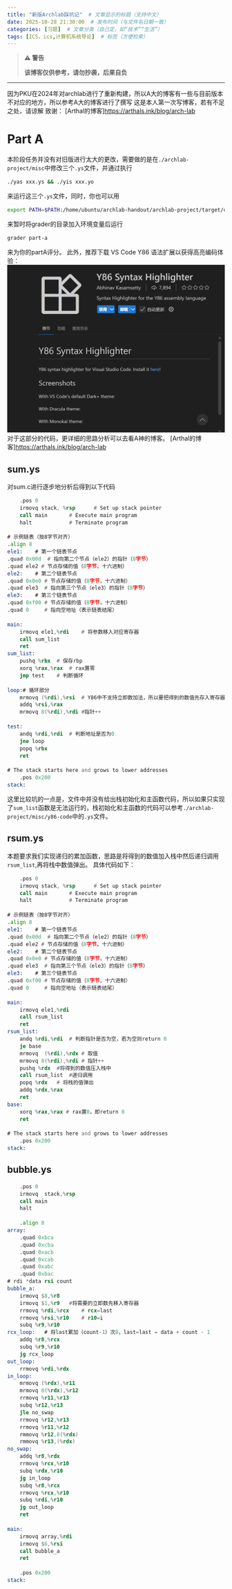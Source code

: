 ```yaml
---
title: "新版Archlab踩坑记"  # 文章显示的标题（支持中文）
date: 2025-10-28 21:30:00  # 发布时间（与文件名日期一致）
categories: [习题]  # 文章分类（自己定，如“技术”“生活”）
tags: [ICS，ics,计算机系统导论]  # 标签（方便检索）
---
```

>**⚠ 警告**
>
>**该博客仅供参考，请勿抄袭，后果自负**
***
因为PKU在2024年对archlab进行了重新构建，所以A大的博客有一些与目前版本不对应的地方，所以参考A大的博客进行了撰写
这是本人第一次写博客，若有不足之处，请谅解
致谢：
[Arthal的博客]https://arthals.ink/blog/arch-lab
# Part A
本阶段任务并没有对旧版进行太大的更改，需要做的是在`./archlab-project/misc`中修改三个`.ys`文件，并通过执行
```bash
./yas xxx.ys && ./yis xxx.yo
```
来运行这三个`.ys`文件，同时，你也可以用
```bash
export PATH=$PATH:/home/ubuntu/archlab-handout/archlab-project/target/debug
```
来暂时将grader的目录加入环境变量后运行
```bash
grader part-a
```
来为你的partA评分。
此外，推荐下载 VS Code Y86 语法扩展以获得高亮编码体验：
![图 1](../images/430c8915af56ca7da8c91dbed261e8ab4ca4b414bf22bc8be944d2e9c856d970.png)  
对于这部分的代码，更详细的思路分析可以去看A神的博客。
[Arthal的博客]https://arthals.ink/blog/arch-lab
## sum.ys

  对sum.c进行逐步地分析后得到以下代码

```asm
 	.pos 0 
	irmovq stack, %rsp  	# Set up stack pointer  
	call main		# Execute main program
	halt			# Terminate program 

# 示例链表（按8字节对齐）
.align 8
ele1:    # 第一个链表节点
.quad 0x00d  # 指向第二个节点（ele2）的指针（8字节）
.quad ele2 # 节点存储的值（8字节，十六进制）
ele2:    # 第二个链表节点
.quad 0x0e0 # 节点存储的值（8字节，十六进制）
.quad ele3  # 指向第三个节点（ele3）的指针（8字节）
ele3:    # 第三个链表节点
.quad 0xf00 # 节点存储的值（8字节，十六进制）
.quad 0     # 指向空地址（表示链表结尾）

main:
	irmovq ele1,%rdi	# 将参数移入对应寄存器
	call sum_list		
	ret 
sum_list:
    pushq %rbx  # 保存rbp
    xorq %rax,%rax  # rax置零
    jmp test    # 判断循环

loop:# 循环部分
    mrmovq (%rdi),%rsi  # Y86中不支持立即数加法，所以要把得到的数值先存入寄存器
    addq %rsi,%rax
    mrmovq 8(%rdi),%rdi #指针++

test:
    andq %rdi,%rdi  # 判断地址是否为0
    jne loop
    popq %rbx
    ret

# The stack starts here and grows to lower addresses
	.pos 0x200		
stack:	
```

这里比较坑的一点是，文件中并没有给出栈初始化和主函数代码，所以如果只实现了`sum_list`函数是无法运行的，栈初始化和主函数的代码可以参考`./archlab-project/misc/y86-code`中的`.ys`文件。
## rsum.ys
  
本题要求我们实现递归的累加函数，思路是将得到的数值加入栈中然后递归调用`rsum_list`,再将栈中数值弹出。
具体代码如下：
```asm
 	.pos 0 
	irmovq stack, %rsp  	# Set up stack pointer  
	call main		# Execute main program
	halt			# Terminate program 

# 示例链表（按8字节对齐）
.align 8
ele1:    # 第一个链表节点
.quad 0x00d  # 指向第二个节点（ele2）的指针（8字节）
.quad ele2 # 节点存储的值（8字节，十六进制）
ele2:    # 第二个链表节点
.quad 0x0e0 # 节点存储的值（8字节，十六进制）
.quad ele3  # 指向第三个节点（ele3）的指针（8字节）
ele3:    # 第三个链表节点
.quad 0xf00 # 节点存储的值（8字节，十六进制）
.quad 0     # 指向空地址（表示链表结尾）

main:
	irmovq ele1,%rdi	
	call rsum_list		
	ret 
rsum_list:
    andq %rdi,%rdi  # 判断指针是否为空，若为空则return 0
    je base
    mrmovq  (%rdi),%rdx # 取值
    mrmovq 8(%rdi),%rdi # 指针++
    pushq %rdx  #将得到的数值压入栈中
    call rsum_list  #递归调用
    popq %rdx   # 将栈的值弹出
    addq %rdx,%rax
    ret
base:
    xorq %rax,%rax # rax置0，即return 0
    ret

# The stack starts here and grows to lower addresses
	.pos 0x200		
stack:	 
```
## bubble.ys
```asm
	.pos 0
	irmovq	stack,%rsp
	call main
	halt

	.align 8
array:
	.quad 0xbca
	.quad 0xcba
	.quad 0xacb
	.quad 0xcab
	.quad 0xabc
	.quad 0xbac
# rdi *data rsi count
bubble_a:
	irmovq $8,%r8
	irmovq $1,%r9   #将需要的立即数先移入寄存器
	rrmovq %rdi,%rcx    # rcx=last
	rrmovq %rsi,%r10    # r10=i
	subq %r9,%r10
rcx_loop:   # 将last累加（count-1）次8，last=last = data + count - 1
	addq %r8,%rcx
	subq %r9,%r10
	jg rcx_loop
out_loop:
	rrmovq %rdi,%rdx
in_loop:
	mrmovq (%rdx),%r11
	mrmovq 8(%rdx),%r12
	rrmovq %r11,%r13
	subq %r12,%r13
	jle no_swap
	rrmovq %r12,%r13
	rrmovq %r11,%r12
	rmmovq %r12,8(%rdx)
	rmmovq %r13,(%rdx)
no_swap:
	addq %r8,%rdx
	rrmovq %rcx,%r10
	subq %rdx,%r10
	jg in_loop
	subq %r8,%rcx
	rrmovq %rcx,%r10
	subq %rdi,%r10
	jg out_loop
	ret

main:
	irmovq array,%rdi
	irmovq $6,%rsi
	call bubble_a
	ret

	.pos 0x200
stack:
```